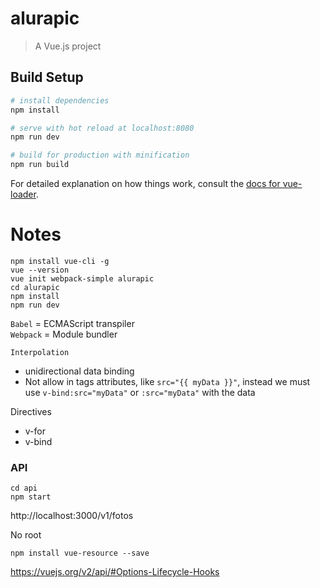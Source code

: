 # alurapic

> A Vue.js project

## Build Setup

``` bash
# install dependencies
npm install

# serve with hot reload at localhost:8080
npm run dev

# build for production with minification
npm run build
```

For detailed explanation on how things work, consult the [docs for vue-loader](http://vuejs.github.io/vue-loader).

# Notes

```
npm install vue-cli -g
vue --version
vue init webpack-simple alurapic
cd alurapic
npm install
npm run dev
```

`Babel` = ECMAScript transpiler  
`Webpack` = Module bundler

`Interpolation`
- unidirectional data binding
- Not allow in tags attributes, like `src="{{ myData }}"`, instead we must use `v-bind:src="myData"` or `:src="myData"` with the data

Directives
 - v-for
 - v-bind

### API
```
cd api
npm start
```
http://localhost:3000/v1/fotos

No root
```
npm install vue-resource --save
```

https://vuejs.org/v2/api/#Options-Lifecycle-Hooks